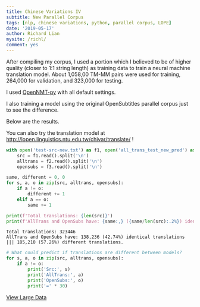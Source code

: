 ```yaml
---
title: Chinese Variations IV
subtitle: New Parallel Corpus
tags: [nlp, chinese variations, python, parallel corpus, LOPE]
date: '2019-05-17'
author: Richard Lian
mysite: /richl/
comment: yes
---
```



After compiling my corpus, I used a portion which I believed to be of higher quality (closer to 1:1 string length) as training data to train a neural machine translation model. About 1,058,00 TM-MM pairs were used for training, 264,000 for validation, and 323,000 for testing.

I used [OpenNMT-py](https://github.com/OpenNMT/OpenNMT-py) with all default settings.

I also training a model using the original OpenSubtitles parallel corpus just to see the difference.

Below are the results.

You can also try the translation model at http://lopen.linguistics.ntu.edu.tw/chivar/translate/ !


```python
with open('test-src-new.txt') as f1, open('all_trans_test_new_pred') as f2, open('opensubs_test_new_pred') as f3:
    src = f1.read().split('\n')
    alltrans = f2.read().split('\n')
    opensubs = f3.read().split('\n')
```


```python
same, different = 0, 0
for s, a, o in zip(src, alltrans, opensubs):
    if a != o:
        different += 1
    elif a == o:
        same += 1

print(f'Total translations: {len(src)}')
print(f'AllTrans and OpenSubs have: {same:,} ({same/len(src):.2%}) identical translations ||| {different:,} ({different/len(src):.2%}) different translations.')
```

    Total translations: 323446
    AllTrans and OpenSubs have: 138,236 (42.74%) identical translations ||| 185,210 (57.26%) different translations.



```python
# What could predict if translations are different between models?
for s, a, o in zip(src, alltrans, opensubs):
    if a != o:
        print('Src:', s)
        print('AllTrans:', a)
        print('OpenSubs:', o)
        print('=' * 30)        
```

<a href='./data.html' target="_blank">View Large Data</a>


